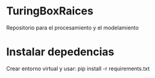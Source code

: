 # TuringBoxRaices
Repositorio para el procesamiento y el modelamiento
# Instalar depedencias
Crear entorno virtual y usar:
pip install -r requirements.txt
